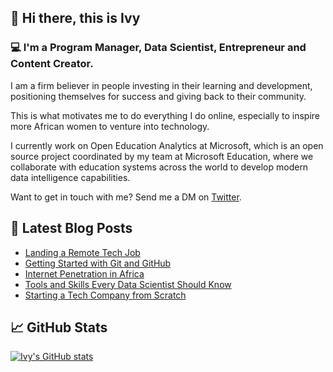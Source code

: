 ## 👋 Hi there, this is Ivy 

### 💻 I'm a Program Manager, Data Scientist, Entrepreneur and Content Creator.

I am a firm believer in people investing in their learning and development, positioning themselves for success and giving back to their community. 

This is what motivates me to do everything I do online, especially to inspire more African women to venture into technology.

I currently work on Open Education Analytics at Microsoft, which is an open source project coordinated by my team at Microsoft Education, where we collaborate with education systems across the world to develop modern data intelligence capabilities.

Want to get in touch with me? Send me a DM on [Twitter](https://twitter.com/ivybarley).

## 📝 Latest Blog Posts
- [Landing a Remote Tech Job](https://medium.com/@ivybarley/tips-to-help-you-land-a-remote-tech-job-cd45f91a6060)
- [Getting Started with Git and GitHub](https://medium.com/@ivybarley/git-and-github-for-data-scientists-getting-started-b023b10a9c3e)
- [Internet Penetration in Africa](https://medium.com/@ivybarley/internet-penetration-in-africa-7d76ec2f44f0)
- [Tools and Skills Every Data Scientist Should Know](https://medium.com/@ivybarley/top-tools-and-skills-every-data-scientist-should-know-4fb8e76d64c7)
- [Starting a Tech Company from Scratch](https://medium.com/@ivybarley/what-to-know-to-get-started-as-a-tech-entrepreneur-efec83c0a73f)

## 📈 GitHub Stats 

[![Ivy's GitHub stats](https://github-readme-stats.vercel.app/api?username=ivybarley)](https://github.com/ivybarley)
